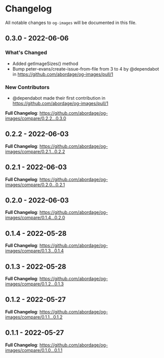 # Changelog

All notable changes to `og-images` will be documented in this file.

## 0.3.0 - 2022-06-06

### What's Changed

- Added getImageSizes() method
- Bump peter-evans/create-issue-from-file from 3 to 4 by @dependabot in https://github.com/abordage/og-images/pull/1

### New Contributors

- @dependabot made their first contribution in https://github.com/abordage/og-images/pull/1

**Full Changelog**: https://github.com/abordage/og-images/compare/0.2.2...0.3.0

## 0.2.2 - 2022-06-03

**Full Changelog**: https://github.com/abordage/og-images/compare/0.2.1...0.2.2

## 0.2.1 - 2022-06-03

**Full Changelog**: https://github.com/abordage/og-images/compare/0.2.0...0.2.1

## 0.2.0 - 2022-06-03

**Full Changelog**: https://github.com/abordage/og-images/compare/0.1.4...0.2.0

## 0.1.4 - 2022-05-28

**Full Changelog**: https://github.com/abordage/og-images/compare/0.1.3...0.1.4

## 0.1.3 - 2022-05-28

**Full Changelog**: https://github.com/abordage/og-images/compare/0.1.2...0.1.3

## 0.1.2 - 2022-05-27

**Full Changelog**: https://github.com/abordage/og-images/compare/0.1.1...0.1.2

## 0.1.1 - 2022-05-27

**Full Changelog**: https://github.com/abordage/og-images/compare/0.1.0...0.1.1
